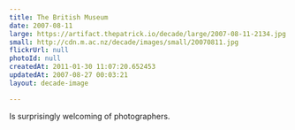 ```yaml
---
title: The British Museum
date: 2007-08-11
large: https://artifact.thepatrick.io/decade/large/2007-08-11-2134.jpg
small: http://cdn.m.ac.nz/decade/images/small/20070811.jpg
flickrUrl: null
photoId: null
createdAt: 2011-01-30 11:07:20.652453
updatedAt: 2007-08-27 00:03:21
layout: decade-image

---
```

Is surprisingly welcoming of photographers.
